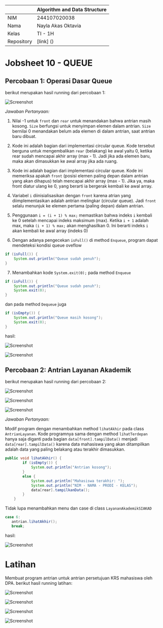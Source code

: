 |  | Algorithm and Data Structure |
|--|--|
| NIM |  244107020038|
| Nama |  Nayla Akas Oktavia|
| Kelas | TI - 1H |
| Repository | [link] () |

# Jobsheet 10 - QUEUE
## Percobaan 1: Operasi Dasar Queue

berikut merupakan hasil running dari percobaan 1:

![Screenshot](output/p1.png) 

*Jawaban Pertanyaan:* 

1. Nilai -1 untuk ```front``` dan ```rear``` untuk menandakan bahwa antrian masih kosong. ```Size``` berfungsi untuk menyimpan elemen dalam antrian. ```Size``` bernilai 0 menandakan belum ada elemen di dalam antrian, saat antrian baru dibuat.

2. Kode ini adalah bagian dari implementasi circular queue. Kode tersebut berguna untuk mengembalikan ```rear``` (belakang) ke awal yaitu 0, ketika rear sudah mencapai akhir array (max - 1). Jadi jika ada elemen baru, maka akan dimasukkan ke awal array jika ada ruang.

3.  Kode ini adalah bagian dari implementasi circular queue. Kode ini memeriksa apakah ```front``` (posisi elemen paling depan dalam antrian yang akan dihapus) telah mencapai akhir array (max - 1). Jika ya, maka front diatur ulang ke 0, yang berarti ia bergerak kembali ke awal array.

4. Variabel ```i``` diinisialisasikan dengan ```front``` karena atrian yang diimplementasikan adalah antrian melingkar (circular queue). Jadi ```front``` selalu menunjuk ke elemen pertama (paling depan) dalam antrian.

5. Penggunaan ```i = (i + 1) % max;``` memastikan bahwa indeks ```i``` kembali ke 0 setelah mencapai indeks maksimum (max). Ketika ```i + 1``` adalah max, maka ```(i + 1) % max;``` akan menghasilkan 0. Ini berarti indeks ```i``` akan kembali ke awal array (indeks 0)

6. Dengan adanya pengecekan ```isFull()``` di method ```Enqueue```, program dapat mendeteksi kondisi queue oveflow
```java
if (isFull()) {
    System.out.println("Queue sudah penuh");
}
```

7. Menambahkan kode ```System.exit(0);``` pada method ```Enqueue```
```java
if (isFull()) {
    System.out.println("Queue sudah penuh");
    System.exit(0);
}
```
dan pada method ```Dequeue``` juga
```java
if (isEmpty()) {
    System.out.println("Queue masih kosong");
    System.exit(0);
}
```
hasil:

![Screenshot](output/1no7.png)

![Screenshot](output/2no7.png)

## Percobaan 2: Antrian Layanan Akademik

berikut merupakan hasil running dari percobaan 2:

![Screenshot](output/1p2.png)

![Screenshot](output/2p2.png)

![Screenshot](output/3p2.png)

*Jawaban Pertanyaan:*

Modif program dengan menambahkan method ```lihatAkhir``` pada class ```AntrianLayanan```. Kode programnya sama dengan method ```lihatTerdepan``` hanya saja diganti pada bagian ```data[front].tampilData()``` menjadi ```data[rear].tampilData()``` karena data mahasiswa yang akan ditampilkan adalah data yang paling belakang atau terakhir dimasukkan.
```java
public void lihatAkhir() {
        if (isEmpty()) {
            System.out.println("Antrian kosong");
        }
        else {
            System.out.println("Mahasiswa terakhir: ");
            System.out.println("NIM - NAMA - PRODI - KELAS");
            data[rear].tampilkanData();
        }
    }
```
 Tidak lupa menambahkan menu dan case di class ```LayananAkademikSIAKAD```
 ```java
 case 6:
    antrian.lihatAkhir();
    break;
 ```
hasil:

![Screenshot](output/modifp2.png)

# Latihan

Membuat program antrian untuk antrian persetujuan KRS mahasiswa oleh DPA. 
berikut hasil running latihan:

![Screenshot](output/1lat.png)

![Screenshot](output/2lat.png)

![Screenshot](output/3lat.png)

![Screenshot](output/4lat.png)



